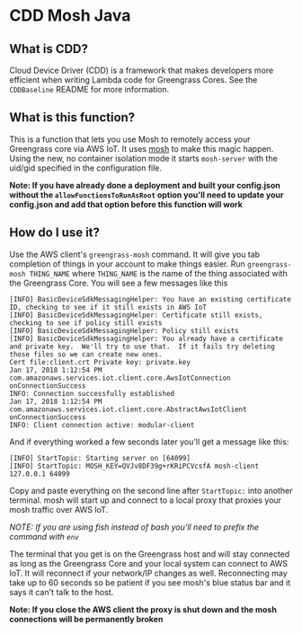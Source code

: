 # CDD Mosh Java

## What is CDD?

Cloud Device Driver (CDD) is a framework that makes developers more efficient when writing Lambda
code for Greengrass Cores.  See the `CDDBaseline` README for more information.

## What is this function?

This is a function that lets you use Mosh to remotely access your Greengrass core via AWS IoT.  It uses
[mosh](https://mosh.org/) to make this magic happen.  Using the new, no container isolation mode it starts `mosh-server`
with the uid/gid specified in the configuration file.

**Note: If you have already done a deployment and built your config.json without the `allowFunctionsToRunAsRoot` option
you'll need to update your config.json and add that option before this function will work**

## How do I use it?

Use the AWS client's `greengrass-mosh` command.  It will give you tab completion of things in your account
to make things easier.  Run `greengrass-mosh THING_NAME` where `THING_NAME` is the name of the thing associated
with the Greengrass Core.  You will see a few messages like this

```
[INFO] BasicDeviceSdkMessagingHelper: You have an existing certificate ID, checking to see if it still exists in AWS IoT
[INFO] BasicDeviceSdkMessagingHelper: Certificate still exists, checking to see if policy still exists
[INFO] BasicDeviceSdkMessagingHelper: Policy still exists
[INFO] BasicDeviceSdkMessagingHelper: You already have a certificate and private key.  We'll try to use that.  If it fails try deleting those files so we can create new ones.
Cert file:client.crt Private key: private.key
Jan 17, 2018 1:12:54 PM com.amazonaws.services.iot.client.core.AwsIotConnection onConnectionSuccess
INFO: Connection successfully established
Jan 17, 2018 1:12:54 PM com.amazonaws.services.iot.client.core.AbstractAwsIotClient onConnectionSuccess
INFO: Client connection active: modular-client
```

And if everything worked a few seconds later you'll get a message like this:

```
[INFO] StartTopic: Starting server on [64099]
[INFO] StartTopic: MOSH_KEY=QVJv8DF39g+rKRiPCVcsfA mosh-client 127.0.0.1 64099
```

Copy and paste everything on the second line after `StartTopic:` into another terminal.  mosh will start up and
connect to a local proxy that proxies your mosh traffic over AWS IoT.

*NOTE: If you are using fish instead of bash you'll need to prefix the command with `env`*

The terminal that you get is on the Greengrass host and will stay connected as long as the Greengrass Core and your
local system can connect to AWS IoT.  It will reconnect if your network/IP changes as well.  Reconnecting may take up
to 60 seconds so be patient if you see mosh's blue status bar and it says it can't talk to the host.

**Note: If you close the AWS client the proxy is shut down and the mosh connections will be permanently broken**
